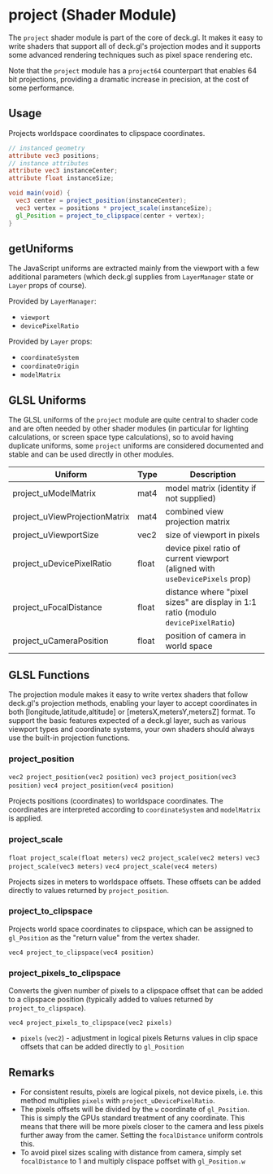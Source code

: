 # project (Shader Module)

The `project` shader module is part of the core of deck.gl. It makes it easy to write shaders that support all of deck.gl's projection modes and it supports some advanced rendering techniques such as pixel space rendering etc.

Note that the `project` module has a `project64` counterpart that enables 64 bit projections, providing a dramatic increase in precision, at the cost of some performance.


## Usage

Projects worldspace coordinates to clipspace coordinates.

```glsl
// instanced geometry
attribute vec3 positions;
// instance attributes
attribute vec3 instanceCenter;
attribute float instanceSize;

void main(void) {
  vec3 center = project_position(instanceCenter);
  vec3 vertex = positions * project_scale(instanceSize);
  gl_Position = project_to_clipspace(center + vertex);
}
```

## getUniforms

The JavaScript uniforms are extracted mainly from the viewport with a few additional parameters (which deck.gl supplies from `LayerManager` state or `Layer` props of course).

Provided by `LayerManager`:
* `viewport`
* `devicePixelRatio`

Provided by `Layer` props:
* `coordinateSystem`
* `coordinateOrigin`
* `modelMatrix`


## GLSL Uniforms

The GLSL uniforms of the `project` module are quite central to shader code and are often needed by other shader modules (in particular for lighting calculations, or screen space type calculations), so to avoid having duplicate uniforms, some `project` uniforms are considered documented and stable and can be used directly in other modules.

| Uniform | Type | Description |
| --- | --- | --- |
| project_uModelMatrix | mat4 | model matrix (identity if not supplied) |
| project_uViewProjectionMatrix | mat4 | combined view projection matrix |
| project_uViewportSize | vec2 | size of viewport in pixels |
| project_uDevicePixelRatio | float | device pixel ratio of current viewport (aligned with `useDevicePixels` prop) |
| project_uFocalDistance | float | distance where "pixel sizes" are display in 1:1 ratio (modulo `devicePixelRatio`) |
| project_uCameraPosition | float | position of camera in world space |


## GLSL Functions

The projection module makes it easy to write vertex shaders that follow deck.gl's projection methods, enabling your layer to accept coordinates in both [longitude,latitude,altitude] or [metersX,metersY,metersZ] format. To support the basic features expected of a deck.gl layer, such as various viewport types and coordinate systems, your own shaders should always use the built-in projection functions.

### project_position

`vec2 project_position(vec2 position)`
`vec3 project_position(vec3 position)`
`vec4 project_position(vec4 position)`

Projects positions (coordinates) to worldspace coordinates. The coordinates are interpreted according to `coordinateSystem` and `modelMatrix` is applied.


### project_scale

`float project_scale(float meters)`
`vec2 project_scale(vec2 meters)`
`vec3 project_scale(vec3 meters)`
`vec4 project_scale(vec4 meters)`

Projects sizes in meters to worldspace offsets. These offsets can be added directly to values returned by `project_position`.


### project_to_clipspace

Projects world space coordinates to clipspace, which can be assigned to `gl_Position` as the "return value" from the vertex shader.

`vec4 project_to_clipspace(vec4 position)`


### project_pixels_to_clipspace

Converts the given number of pixels to a clipspace offset that can be added to a clipspace position (typically added to values returned by `project_to_clipspace`).

`vec4 project_pixels_to_clipspace(vec2 pixels)`

* `pixels` (`vec2`) - adjustment in logical pixels
Returns values in clip space offsets that can be added directly to `gl_Position`


## Remarks

* For consistent results, pixels are logical pixels, not device pixels, i.e. this method multiplies `pixels` with `project_uDevicePixelRatio`.
* The pixels offsets will be divided by the `w` coordinate of `gl_Position`. This is simply the GPUs standard treatment of any coordinate. This means that there will be more pixels closer to the camera and less pixels further away from the camer. Setting the `focalDistance` uniform controls this.
* To avoid pixel sizes scaling with distance from camera, simply set `focalDistance` to 1 and multiply clispace poffset with `gl_Position.w`
